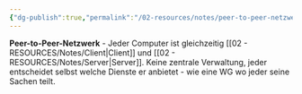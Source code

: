 ```yaml
---
{"dg-publish":true,"permalink":"/02-resources/notes/peer-to-peer-netzwerk/","tags":["netzwerk/topologie","netzwerk/organisation"],"noteIcon":"","updated":"2025-09-05T10:12:30.000+02:00"}
---
```



**Peer-to-Peer-Netzwerk** - Jeder Computer ist gleichzeitig [[02 - RESOURCES/Notes/Client\|Client]] und [[02 - RESOURCES/Notes/Server\|Server]]. 
Keine zentrale Verwaltung, jeder entscheidet selbst welche Dienste er anbietet - wie eine WG wo jeder seine Sachen teilt.